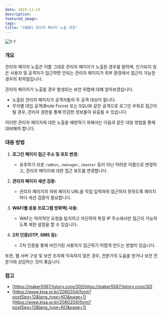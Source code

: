 ```yaml
---
date: 2023-11-14
description: 
featured_image: 
tags: 
title: "[WEB] 관리자 페이지 노출 대응"
---
```


![1-1](https://github.com/user-attachments/assets/50ed2e6e-8653-4833-aef8-24d49f2b33fa)

### 개요
관리자 페이지 노출은 이름 그대로 관리자 페이지가 노출된 경우를 말하며, 인가되지 않은 사용자 및 공격자가 접근하면 안되는 관리자 페이지가 외부 환경에서 접근이 가능한 경우의 취약점입니다.

관리자 페이지가 노출될 경우 발생되는 보안 위협에 대해 알아보겠습니다.

- 노출된 관리자 페이지가 공격자들의 주 공격 대상이 됩니다.
- 무차별 대입 공격(Brute Force) 또는 SQLI와 같은 공격으로 로그인 우회로 접근이 될 경우, 관리자 권한을 통해 민감한 정보들이 유출될 수 있습니다.

이러한 관리자 페이지에 대한 노출을 예방하기 위해서는 다음과 같은 대응 방법을 통해 대비해야 합니다.

### 대응 방법

1. **로그인 페이지 접근 주소 및 포트 변경:**
   - 유추하기 쉬운 `/admin`, `/manager`, `/master` 등이 아닌 어려운 이름으로 변경하고, 관리자 페이지에 대한 접근 포트를 변경합니다.

2. **관리자 페이지 세션 검증:**
   - 관리자 페이지의 하위 페이지 URL을 직접 입력하여 접근하지 못하도록 페이지마다 세션 검증이 필요합니다.

3. **WAF(웹 응용 프로그램 방화벽) 사용:**
   - WAF는 악의적인 요청을 탐지하고 차단하여 특정 IP 주소에서만 접근이 가능하도록 제한 설정을 할 수 있습니다.

4. **2차 인증(OTP, SMS 등):**
   - 2차 인증을 통해 비인가된 사용자가 접근하기 어렵게 만드는 방법이 있습니다.

또한, 웹 서버 구성 및 보안 조치에 익숙하지 않은 경우, 전문가의 도움을 받거나 보안 전문가와 상담하는 것이 좋습니다.

### 참고
- [https://maker5587.tistory.com/30](https://maker5587.tistory.com/30)
- [https://www.kisa.or.kr/2060204/form?postSeq=12&lang_type=KO&page=1](https://www.kisa.or.kr/2060204/form?postSeq=12&lang_type=KO&page=1)
